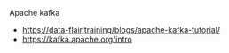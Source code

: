 Apache kafka


- https://data-flair.training/blogs/apache-kafka-tutorial/
- https://kafka.apache.org/intro

